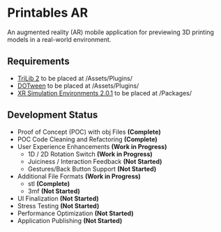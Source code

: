 # Printables AR

An augmented reality (AR) mobile application for previewing 3D printing models in a real-world environment.

## Requirements

- [TriLib 2](https://assetstore.unity.com/packages/tools/modeling/trilib-2-model-loading-package-157548) to be placed at /Assets/Plugins/
- [DOTween](https://dotween.demigiant.com/download.php) to be placed at /Assets/Plugins/
- [XR Simulation Environments 2.0.1](https://github.com/Unity-Technologies/com.unity.xr-content.xr-sim-environments/releases/download/2.0.1/com.unity.xr-content.xr-sim-environments-2.0.1.tgz) to be placed at /Packages/

## Development Status

- Proof of Concept (POC) with obj Files **(Complete)**
- POC Code Cleaning and Refactoring **(Complete)**
- User Experience Enhancements **(Work in Progress)**
    - 1D / 2D Rotation Switch **(Work in Progress)**
    - Juiciness / Interaction Feedback **(Not Started)**
    - Gestures/Back Button Support **(Not Started)**
- Additional File Formats **(Work in Progress)**
    - stl **(Complete)**
    - 3mf **(Not Started)**
- UI Finalization **(Not Started)**
- Stress Testing **(Not Started)**
- Performance Optimization **(Not Started)**
- Application Publishing **(Not Started)**